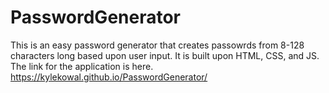 # PasswordGenerator
This is an easy password generator that creates passowrds from 8-128 characters long based upon user input. It is built upon HTML, CSS, and JS. The link for the application is here. https://kylekowal.github.io/PasswordGenerator/